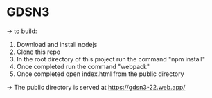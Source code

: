 # GDSN3

-> to build:
1. Download and install nodejs
2. Clone this repo
3. In the root directory of this project run the command "npm install"
4. Once completed run the command "webpack"
5. Once completed open index.html from the public directory

-> The public directory is served at https://gdsn3-22.web.app/